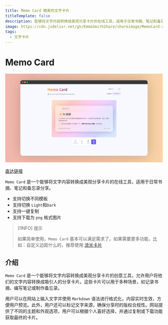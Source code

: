 ```yaml
---
title: Memo Card 精美的文字卡片
titleTemplate: false
description: 能够将文字内容转换成美观分享卡片的在线工具，适用于日常书摘、笔记和备忘录分享。
image: https://cdn.jsdelivr.net/gh/EmmaSmithShare/shareimage/MemoCard-x.webp
tags: 
  - 文字卡片
---
```




# Memo Card

![MemoCard](./assets/MemoCard.webp)

<a href="https://www.memocard.net/" class="to-url" target="_blank">直达链接</a>

`Memo Card` 是一个能够将文字内容转换成美观分享卡片的在线工具，适用于日常书摘、笔记和备忘录分享。

- 支持切换不同模板
- 支持切换 `Light`和`Dark`
- 支持一键复制
- 支持下载为 `png` 格式图片

> [!INFO] 提示
>
> 如果简单使用，`Memo Card` 基本可以满足需求了。如果需要更多功能，比如：自定义边距什么的，推荐使用 [流光卡片](./流光卡片)

## 介绍

`Memo Card` 是一个能够将文字内容转换成美观分享卡片的创意工具，允许用户将他们的文字内容转换成吸引人的分享卡片。这些卡片可以用于多种场景，如记录书摘、编写笔记或制作备忘录。

用户可以在网站上输入文字并使用 `Markdown` 语法进行格式化，内容实时生效，方便用户预览。此外，用户还可以标记文字来源，确保分享时的版权合规性。网站提供了不同的主题和外观选项，用户可以根据个人喜好选择，并通过复制或下载功能获取最终的卡片。